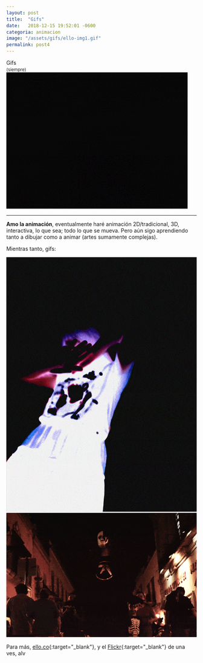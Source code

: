 ```yaml
---
layout: post
title:  "Gifs"
date:   2018-12-15 19:52:01 -0600
categoria: animacion
image: "/assets/gifs/ello-img1.gif"
permalink: post4
---
```

<div class="pb-3">
<div class="display-4 fuente-josefin font-weight-bold color-post-titulo">Gifs</div> <small class="text-dark">(siempre)</small>
</div>

<div class="pb-4">
<img class="img-fluid" src="/assets/posts/ello/ello.gif">
</div>

<hr>

<div class="pt-1 fuente-opensans color-lectura posts" markdown="1">

**<span class="h3">A</span>mo la animación**, eventualmente haré animación 2D/tradicional, 3D, interactiva, lo que sea; todo lo que se mueva. Pero aún sigo aprendiendo tanto a dibujar como a animar (artes sumamente complejas).

Mientras tanto, gifs:

<img class="img-fluid" src="/assets/posts/ello/ello-img2.gif">

<img class="img-fluid" src="/assets/posts/ello/ello-img3.gif">

Para más, [ello.co](https://ello.co/animanoir){:target="_blank"}, y el [Flickr](https://www.flickr.com/photos/animanoir/){:target="_blank"} de una ves, alv




</div>